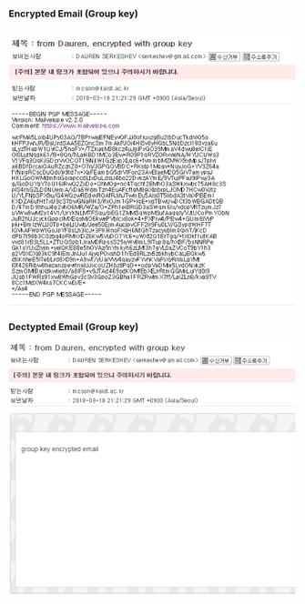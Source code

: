 ### Encrypted Email (Group key)
![encrypted_email](images/enc_email_group.PNG)
---
### Dectypted Email (Group key)
![decrypted_email](images/dec_email_group.PNG)
